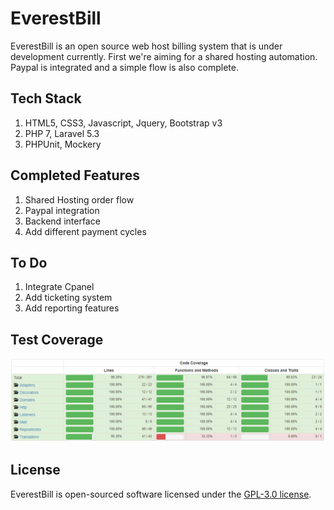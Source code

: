 # EverestBill


EverestBill is an open source web host billing system that is under development currently. First we're aiming for a shared hosting automation. Paypal is integrated and a simple flow is also complete.

## Tech Stack

1. HTML5, CSS3, Javascript, Jquery, Bootstrap v3
2. PHP 7, Laravel 5.3
3. PHPUnit, Mockery

## Completed Features

1. Shared Hosting order flow
2. Paypal integration
3. Backend interface
4. Add different payment cycles

## To Do

1. Integrate Cpanel
2. Add ticketing system
3. Add reporting features

## Test Coverage


![Image](coverage.png)

## License

EverestBill is open-sourced software licensed under the [GPL-3.0 license](https://opensource.org/licenses/GPL-3.0).
